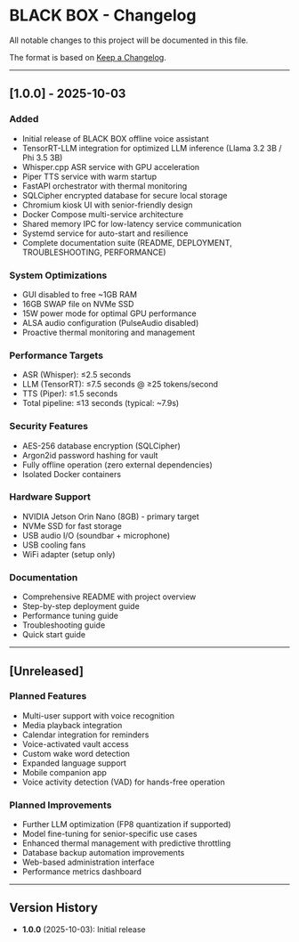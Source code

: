 # BLACK BOX - Changelog

All notable changes to this project will be documented in this file.

The format is based on [Keep a Changelog](https://keepachangelog.com/en/1.0.0/).

---

## [1.0.0] - 2025-10-03

### Added
- Initial release of BLACK BOX offline voice assistant
- TensorRT-LLM integration for optimized LLM inference (Llama 3.2 3B / Phi 3.5 3B)
- Whisper.cpp ASR service with GPU acceleration
- Piper TTS service with warm startup
- FastAPI orchestrator with thermal monitoring
- SQLCipher encrypted database for secure local storage
- Chromium kiosk UI with senior-friendly design
- Docker Compose multi-service architecture
- Shared memory IPC for low-latency service communication
- Systemd service for auto-start and resilience
- Complete documentation suite (README, DEPLOYMENT, TROUBLESHOOTING, PERFORMANCE)

### System Optimizations
- GUI disabled to free ~1GB RAM
- 16GB SWAP file on NVMe SSD
- 15W power mode for optimal GPU performance
- ALSA audio configuration (PulseAudio disabled)
- Proactive thermal monitoring and management

### Performance Targets
- ASR (Whisper): ≤2.5 seconds
- LLM (TensorRT): ≤7.5 seconds @ ≥25 tokens/second
- TTS (Piper): ≤1.5 seconds
- Total pipeline: ≤13 seconds (typical: ~7.9s)

### Security Features
- AES-256 database encryption (SQLCipher)
- Argon2id password hashing for vault
- Fully offline operation (zero external dependencies)
- Isolated Docker containers

### Hardware Support
- NVIDIA Jetson Orin Nano (8GB) - primary target
- NVMe SSD for fast storage
- USB audio I/O (soundbar + microphone)
- USB cooling fans
- WiFi adapter (setup only)

### Documentation
- Comprehensive README with project overview
- Step-by-step deployment guide
- Performance tuning guide
- Troubleshooting guide
- Quick start guide

---

## [Unreleased]

### Planned Features
- Multi-user support with voice recognition
- Media playback integration
- Calendar integration for reminders
- Voice-activated vault access
- Custom wake word detection
- Expanded language support
- Mobile companion app
- Voice activity detection (VAD) for hands-free operation

### Planned Improvements
- Further LLM optimization (FP8 quantization if supported)
- Model fine-tuning for senior-specific use cases
- Enhanced thermal management with predictive throttling
- Database backup automation improvements
- Web-based administration interface
- Performance metrics dashboard

---

## Version History

- **1.0.0** (2025-10-03): Initial release

